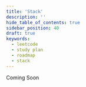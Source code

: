 ```yaml
---
title: 'Stack'
description: ''
hide_table_of_contents: true
sidebar_position: 40
draft: true
keywords:
  - leetcode
  - study plan
  - roadmap
  - stack
---
```


Coming Soon